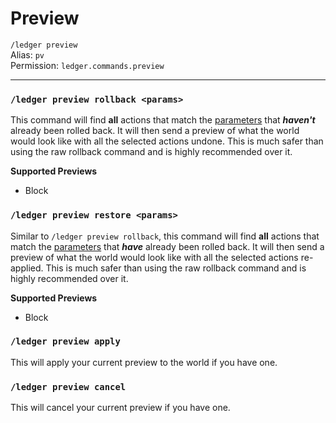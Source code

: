 # Preview
`/ledger preview`  
Alias: `pv`  
Permission: `ledger.commands.preview`

---

### `/ledger preview rollback <params>`
This command will find **all** actions that match the [parameters](../parameters.md) that ***haven't*** already been rolled back.
It will then send a preview of what the world would look like with all the selected actions undone.
This is much safer than using the raw rollback command and is highly recommended over it.

**Supported Previews**

- Block

### `/ledger preview restore <params>`
Similar to `/ledger preview rollback`, this command will find **all** actions that match the [parameters](../parameters.md) that ***have*** already been rolled back.
It will then send a preview of what the world would look like with all the selected actions re-applied.
This is much safer than using the raw rollback command and is highly recommended over it.

**Supported Previews**

- Block

### `/ledger preview apply`
This will apply your current preview to the world if you have one.

### `/ledger preview cancel`
This will cancel your current preview if you have one.
